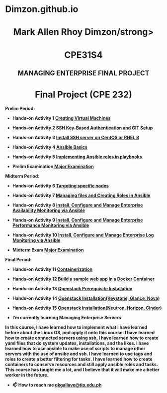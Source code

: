 # Dimzon.github.io

<h1 align="center"><strong>Mark Allen Rhoy Dimzon/strong></h1>
<h1 align="center">CPE31S4</h1>
<h2 align="center">MANAGING ENTERPRISE FINAL PROJECT</h2>

<h1 align="center">Final Project (CPE 232)</h1>

<p><strong>Prelim Period: </strong></p>

- Hands-on Activity 1 [Creating Virtual Machines](https://github.com/mardimzon/HOA1.git)

- Hands-on Activity 2 [SSH Key-Based Authentication and GIT Setup](https://github.com/mardimzon/HOA2.git)

- Hands-on Activity 3 [Install SSH server on CentOS or RHEL 8]()

- Hands-on Activity 4 [Ansible Basics]()

- Hands-on Activity 5 [Implementing Ansible roles in playbooks]()

- Prelim Examination [Major Examination]()

<p><strong>Midterm Period: </strong></p>

- Hands-on Activity 6 [Targeting specific nodes]()

- Hands-on Activity 7 [Managing files and Creating Roles in Ansible]()

- Hands-on Activity 8 [Install, Configure and Manage Enterprise Availability Monitoring via Ansible]()

- Hands-on Activity 9 [Install, Configure and Manage Enterprise Performance Monitoring via Ansible](HOA9)

- Hands-on Activity 10 [Install, Configure and Manage Enterprise Log Monitoring via Ansible](HOA10)

- Midterm Exam [Major Examination]()

<p><strong>Final Period: </strong></p>

- Hands-on Activity 11 [Containerization]()

- Hands-on Activity 12 [Build a sample web app in a Docker Container](https://github.com/mardimzon/act12.git)

- Hands-on Activity 13 [Openstack Prerequisite Installation](https://github.com/mardimzon/HOA13.git)

- Hands-on Activity 14 [Openstack Installation(Keystone, Glance, Nova)](https://github.com/mardimzon/HOA14.git)

- Hands-on Activity 15 [Openstack Installation(Neutron, Horizon, Cinder)](https://github.com/mardimzon/HOA15.git)

- I’m currently learning **Managing Enterprise Servers**

<body align="left">In this course, I have learned how to implement what I have learned before about the Linux OS, and apply it onto this course. I have learned how to create connected servers using ssh, I have learned how to create yaml files that do system updates, installations, and the likes. I have learned how to use ansible to make use of scripts to manage other servers with the use of ansibe and ssh. I have learned to use tags and roles to create a better filtering for tasks. I have learned how to create containers to conserve resources and still apply ansible roles and tasks. This course has taught me a lot, and I believe that it will make me a better worker in the future.</body>

- 📫 How to reach me **qkgallave@tip.edu.ph**
